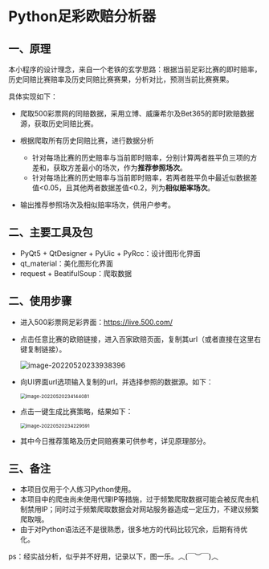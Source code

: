 # Python足彩欧赔分析器

## 一、原理

本小程序的设计理念，来自一个老铁的玄学思路：根据当前足彩比赛的即时赔率，历史同赔比赛赔率及历史同赔比赛赛果，分析对比，预测当前比赛赛果。

具体实现如下：

- 爬取500彩票网的同赔数据，采用立博、威廉希尔及Bet365的即时欧赔数据源，获取历史同赔比赛。
- 根据爬取所有历史同赔比赛，进行数据分析
  - 针对每场比赛的历史赔率与当前即时赔率，分别计算两者胜平负三项的方差和，获取方差最小的场次，作为**推荐参照场次**。
  - 针对每场比赛的历史赔率与当前即时赔率，若两者胜平负中最近似数据差值<0.05，且其他两者数据差值<0.2，列为**相似赔率场次**。

- 输出推荐参照场次及相似赔率场次，供用户参考。

## 二、主要工具及包

- PyQt5 + QtDesigner + PyUic + PyRcc：设计图形化界面
- qt_material：美化图形化界面
- request + BeatifulSoup：爬取数据

## 二、使用步骤

- 进入500彩票网足彩界面：https://live.500.com/

- 点击任意比赛的欧赔链接，进入百家欧赔页面，复制其url（或者直接在这里右键复制链接）。

  ![image-20220520233938396](C:\Users\Levy\AppData\Roaming\Typora\typora-user-images\image-20220520233938396.png)

- 向UI界面url选项输入复制的url，并选择参照的数据源。如下：

  <img src="C:\Users\Levy\AppData\Roaming\Typora\typora-user-images\image-20220520234144081.png" alt="image-20220520234144081" style="zoom:67%;" />

- 点击一键生成比赛策略，结果如下：

  <img src="C:\Users\Levy\AppData\Roaming\Typora\typora-user-images\image-20220520234229591.png" alt="image-20220520234229591" style="zoom:67%;" />

- 其中今日推荐策略及历史同赔赛果可供参考，详见原理部分。

## 三、备注

- 本项目仅用于个人练习Python使用。
- 本项目中的爬虫尚未使用代理IP等措施，过于频繁爬取数据可能会被反爬虫机制禁用IP；同时过于频繁爬取数据会对网站服务器造成一定压力，不建议频繁爬取哦。
- 由于对Python语法还不是很熟悉，很多地方的代码比较冗余，后期有待优化。

ps：经实战分析，似乎并不好用，记录以下，图一乐。︿(￣︶￣)︿

